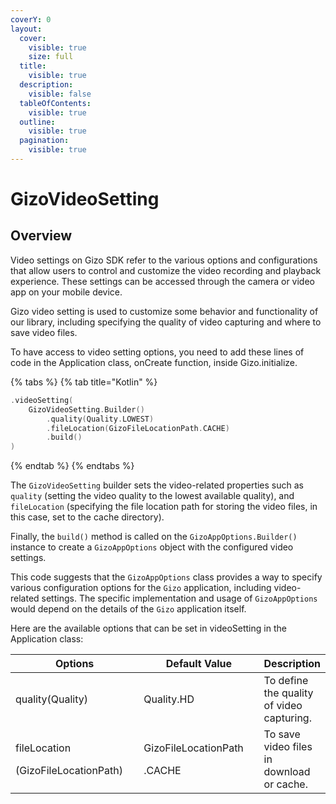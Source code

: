 ```yaml
---
coverY: 0
layout:
  cover:
    visible: true
    size: full
  title:
    visible: true
  description:
    visible: false
  tableOfContents:
    visible: true
  outline:
    visible: true
  pagination:
    visible: true
---
```


# GizoVideoSetting

## Overview

Video settings on Gizo SDK refer to the various options and configurations that allow users to control and customize the video recording and playback experience. These settings can be accessed through the camera or video app on your mobile device.

Gizo video setting is used to customize some behavior and functionality of our library, including specifying the quality of video capturing and where to save video files.

To have access to video setting options, you need to add these lines of code in the Application class, onCreate function, inside Gizo.initialize.

{% tabs %}
{% tab title="Kotlin" %}
```kotlin
.videoSetting(
    GizoVideoSetting.Builder()
        .quality(Quality.LOWEST)
        .fileLocation(GizoFileLocationPath.CACHE)
        .build()
)
```
{% endtab %}
{% endtabs %}

The `GizoVideoSetting` builder sets the video-related properties such as `quality` (setting the video quality to the lowest available quality), and `fileLocation` (specifying the file location path for storing the video files, in this case, set to the cache directory).

Finally, the `build()` method is called on the `GizoAppOptions.Builder()` instance to create a `GizoAppOptions` object with the configured video settings.

This code suggests that the `GizoAppOptions` class provides a way to specify various configuration options for the `Gizo` application, including video-related settings. The specific implementation and usage of `GizoAppOptions` would depend on the details of the `Gizo` application itself.

Here are the available options that can be set in videoSetting in the Application class:

<table><thead><tr><th width="227.33333333333331">Options</th><th width="213">Default Value</th><th>Description</th></tr></thead><tbody><tr><td>quality(Quality)</td><td>Quality.HD</td><td>To define the quality of video capturing.</td></tr><tr><td><p>fileLocation</p><p>(GizoFileLocationPath)</p></td><td><p>GizoFileLocationPath</p><p>.CACHE</p></td><td>To save video files in download or cache.</td></tr></tbody></table>


